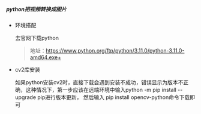 ##### python把视频转换成图片

+ 环境搭配

  去官网下载python

  > 地址：https://www.python.org/ftp/python/3.11.0/python-3.11.0-amd64.exe+

+ cv2库安装

  如果python安装cv2时，直接下载会遇到安装不成功，错误显示为版本不正确，这种情况下，第一步应该在远端环境中输入python -m pip install --upgrade pip进行版本更新，
  然后输入 pip install opencv-python命令下载即可